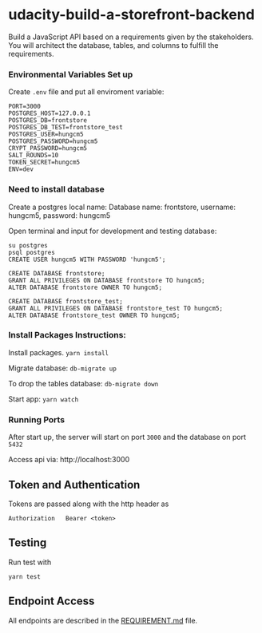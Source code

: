 # udacity-build-a-storefront-backend
Build a JavaScript API based on a requirements given by the stakeholders. 
You will architect the database, tables, and columns to fulfill the requirements.

### Environmental Variables Set up
Create `.env` file and put all enviroment variable:
```
PORT=3000
POSTGRES_HOST=127.0.0.1
POSTGRES_DB=frontstore
POSTGRES_DB_TEST=frontstore_test
POSTGRES_USER=hungcm5
POSTGRES_PASSWORD=hungcm5
CRYPT_PASSWORD=hungcm5
SALT_ROUNDS=10
TOKEN_SECRET=hungcm5
ENV=dev
```

### Need to install database
Create a postgres local name:
Database name: frontstore, username: hungcm5, password: hungcm5

Open terminal and input for development and testing database:
```
su postgres
psql postgres
CREATE USER hungcm5 WITH PASSWORD 'hungcm5';

CREATE DATABASE frontstore;
GRANT ALL PRIVILEGES ON DATABASE frontstore TO hungcm5;
ALTER DATABASE frontstore OWNER TO hungcm5;

CREATE DATABASE frontstore_test;
GRANT ALL PRIVILEGES ON DATABASE frontstore_test TO hungcm5;
ALTER DATABASE frontstore_test OWNER TO hungcm5;
```

### Install Packages Instructions:
Install packages. `yarn install`

Migrate database: `db-migrate up`

To drop the tables database: `db-migrate down`

Start app: `yarn watch`

### Running Ports
After start up, the server will start on port `3000` and the database on port `5432`

Access api via: http://localhost:3000

## Token and Authentication
Tokens are passed along with the http header as
```
Authorization   Bearer <token>
```

## Testing
Run test with

`yarn test`

## Endpoint Access
All endpoints are described in the [REQUIREMENT.md](REQUIREMENTS.md) file. 
